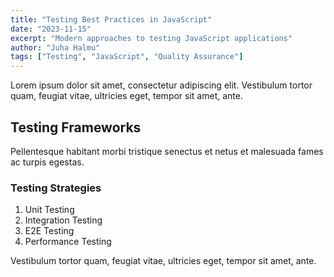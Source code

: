 ```yaml
---
title: "Testing Best Practices in JavaScript"
date: "2023-11-15"
excerpt: "Modern approaches to testing JavaScript applications"
author: "Juha Halmu"
tags: ["Testing", "JavaScript", "Quality Assurance"]
---
```


Lorem ipsum dolor sit amet, consectetur adipiscing elit. Vestibulum tortor quam, feugiat vitae, ultricies eget, tempor sit amet, ante.

## Testing Frameworks

Pellentesque habitant morbi tristique senectus et netus et malesuada fames ac turpis egestas.

### Testing Strategies

1. Unit Testing
2. Integration Testing
3. E2E Testing
4. Performance Testing

Vestibulum tortor quam, feugiat vitae, ultricies eget, tempor sit amet, ante.
